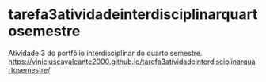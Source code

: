 # tarefa3atividadeinterdisciplinarquartosemestre
Atividade 3 do portfólio interdisciplinar do quarto semestre.
https://viniciuscavalcante2000.github.io/tarefa3atividadeinterdisciplinarquartosemestre/
